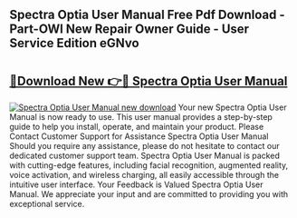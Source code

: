 ## Spectra Optia User Manual Free Pdf Download - Part-OWl New Repair Owner Guide - User Service Edition eGNvo

# <h2><a href="http://cf15225.oget.top/?id=Spectra+Optia+User+Manual">🔗Download New 👉🔴 Spectra Optia User Manual</a></h2>

[![Spectra Optia User Manual new download](https://i.imgur.com/5g1atiW.png)](http://cf15225.oget.top/?id=Spectra+Optia+User+Manual)
Your new Spectra Optia User Manual is now ready to use. This user manual provides a step-by-step guide to help you install, operate, and maintain your product. Please Contact Customer Support for Assistance Spectra Optia User Manual Should you require any assistance, please do not hesitate to contact our dedicated customer support team. Spectra Optia User Manual is packed with cutting-edge features, including facial recognition, augmented reality, voice activation, and wireless charging, all easily accessible through the intuitive user interface. Your Feedback is Valued Spectra Optia User Manual. We appreciate your input and are committed to providing you with exceptional service.
